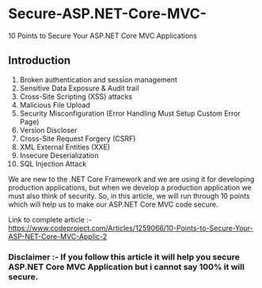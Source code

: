 # Secure-ASP.NET-Core-MVC-
10 Points to Secure Your ASP.NET Core MVC Applications


## Introduction
1. Broken authentication and session management  
2. Sensitive Data Exposure & Audit trail  
3. Cross-Site Scripting (XSS) attacks  
4. Malicious File Upload  
5. Security Misconfiguration (Error Handling Must Setup Custom Error Page)  
6. Version Discloser  
7. Cross-Site Request Forgery (CSRF)  
8. XML External Entities (XXE)  
9. Insecure Deserialization  
10. SQL Injection Attack  

We are new to the .NET Core Framework and we are using it for developing production applications, but when we develop a production application we must also think of security. So, in this article, we will run through 10 points which will help us to make our ASP.NET Core MVC code secure.

Link to complete article :- https://www.codeproject.com/Articles/1259066/10-Points-to-Secure-Your-ASP-NET-Core-MVC-Applic-2

### Disclaimer :- If you follow this article it will help you secure ASP.NET Core MVC Application but i cannot say 100% it will secure. 
